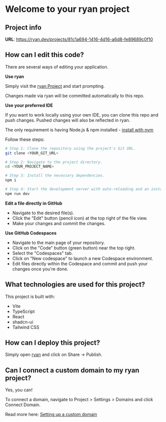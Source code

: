 # Welcome to your ryan project

## Project info

**URL**: https://ryan.dev/projects/81c1a694-1416-4d16-a6d8-fe89689c0f10

## How can I edit this code?

There are several ways of editing your application.

**Use ryan**

Simply visit the [ryan Project](https://ryan.dev/projects/81c1a694-1416-4d16-a6d8-fe89689c0f10) and start prompting.

Changes made via ryan will be committed automatically to this repo.

**Use your preferred IDE**

If you want to work locally using your own IDE, you can clone this repo and push changes. Pushed changes will also be reflected in ryan.

The only requirement is having Node.js & npm installed - [install with nvm](https://github.com/nvm-sh/nvm#installing-and-updating)

Follow these steps:

```sh
# Step 1: Clone the repository using the project's Git URL.
git clone <YOUR_GIT_URL>

# Step 2: Navigate to the project directory.
cd <YOUR_PROJECT_NAME>

# Step 3: Install the necessary dependencies.
npm i

# Step 4: Start the development server with auto-reloading and an instant preview.
npm run dev
```

**Edit a file directly in GitHub**

- Navigate to the desired file(s).
- Click the "Edit" button (pencil icon) at the top right of the file view.
- Make your changes and commit the changes.

**Use GitHub Codespaces**

- Navigate to the main page of your repository.
- Click on the "Code" button (green button) near the top right.
- Select the "Codespaces" tab.
- Click on "New codespace" to launch a new Codespace environment.
- Edit files directly within the Codespace and commit and push your changes once you're done.

## What technologies are used for this project?

This project is built with:

- Vite
- TypeScript
- React
- shadcn-ui
- Tailwind CSS

## How can I deploy this project?

Simply open [ryan](https://ryan.dev/projects/81c1a694-1416-4d16-a6d8-fe89689c0f10) and click on Share -> Publish.

## Can I connect a custom domain to my ryan project?

Yes, you can!

To connect a domain, navigate to Project > Settings > Domains and click Connect Domain.

Read more here: [Setting up a custom domain](https://docs.ryan.dev/tips-tricks/custom-domain#step-by-step-guide)
